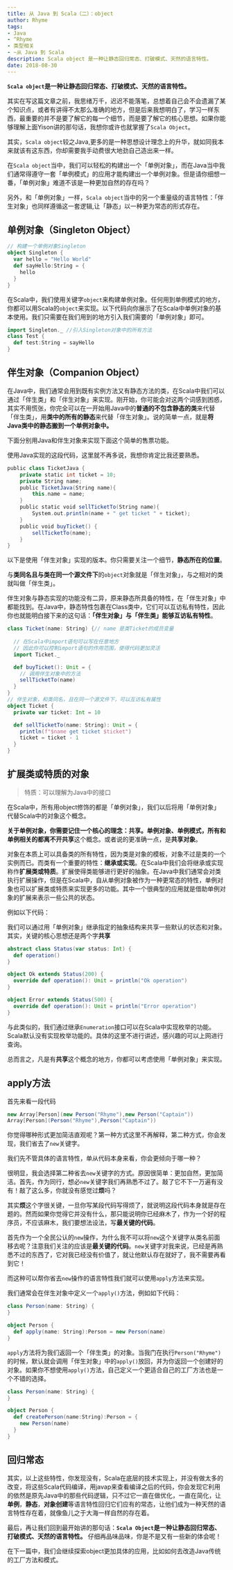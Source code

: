 ```yaml
---
title: 从 Java 到 Scala（二）：object
author: Rhyme
tags:
- Java
- ^Rhyme
- 类型相关
- ~从 Java 到 Scala
description: Scala object 是一种让静态回归常态、打破模式、天然的语言特性。
date: 2018-08-30
---
```


**`Scala object`是一种让静态回归常态、打破模式、天然的语言特性。**

其实在写这篇文章之前，我思绪万千，迟迟不能落笔，总想着自己会不会遗漏了某个知识点，或者有讲得不太那么准确的地方，但是后来我想明白了，学习一样东西，最重要的并不是要了解它的每一个细节，而是要了解它的核心思想。如果你能够理解上面Yison讲的那句话，我想你或许也就掌握了`Scala Object`。

其实，`Scala object`较之Java,更多的是一种思想设计理念上的升华，就如同我本来就该有这东西，你却需要我手动费很大地劲自己造出来一样。

在`Scala object`当中，我们可以轻松的构建出一个「单例对象」，而在Java当中我们通常得遵守一套「单例模式」的应用才能构建出一个单例对象。但是请你细想一番，「单例对象」难道不该是一种更加自然的存在吗？

另外，和「单例对象」一样，`Scala object`当中的另一个重量级的语言特性：「伴生对象」也同样遵循这一套逻辑,让「静态」以一种更为常态的形式存在。

## 单例对象（Singleton Object）

```scala
// 构建一个单例对象Singleton
object Singleton {
  var hello = "Hello World"
  def sayHello:String = {
    hello
  }
}
```

在Scala中，我们使用关键字`object`来构建单例对象。任何用到单例模式的地方，你都可以用Scala的`object`来实现。以下代码向你展示了在Scala中单例对象的基本使用。我们只需要在我们用到的地方引入我们需要的「单例对象」即可。

```scala
import Singleton._ //引入Singleton对象中的所有方法
class Test {
  def test:String = sayHello
}
```

## 伴生对象（Companion Object）

在Java中，我们通常会用到既有实例方法又有静态方法的类，在Scala中我们可以通过「伴生类」和「伴生对象」来实现。刚开始，你可能会对这两个词感到困惑，其实不用慌张，你完全可以在一开始用Java中的**普通的不包含静态的类**来代替「伴生类」，用**类中的所有的静态**来代替「伴生对象」。说的简单一点，就是**将Java类中的静态搬到一个单例对象中。**

下面分别用Java和伴生对象来实现下面这个简单的售票功能。

使用Java实现的这段代码，这里就不再多说，我想你肯定比我还要熟悉。

```scala
public class TicketJava {
    private static int ticket = 10;
    private String name;
    public TicketJava(String name){
        this.name = name;
    }
    public static void sellTicketTo(String name){
        System.out.println(name + " get ticket " + ticket);
    }
    public void buyTicket() {
        sellTicketTo(name);
    }
}

```

以下是使用「伴生对象」实现的版本。你只需要关注一个细节，**静态所在的位置**。

与**类同名且与类在同一个源文件下**的`object`对象就是「伴生对象」，与之相对的类就叫做「伴生类」。

伴生对象与静态实现的功能没有二异，原来静态所具备的特性，在「伴生对象」中都能找到。在Java中，静态特性包裹在Class类中，它们可以互访私有特性，因此你也就能明白接下来的这句话：**「伴生对象」与「伴生类」能够互访私有特性**。

```scala
class Ticket(name: String) {// name 是类Ticket的成员变量
    
  // 在Scala中import语句可以写在任意地方
  // 因此你可以控制import语句的作用范围，使得代码更加灵活
  import Ticket._

  def buyTicket(): Unit = {
    // 调用伴生对象中的方法
    sellTicketTo(name)
  }
}
// 伴生对象，和类同名，且在同一个源文件下，可以互访私有属性
object Ticket {
  private var ticket: Int = 10

  def sellTicketTo(name: String): Unit = {
    println(f"$name get ticket $ticket")
    ticket = ticket - 1
  }
}
```

## 扩展类或特质的对象

> 特质：可以理解为Java中的接口

在Scala中，所有用object修饰的都是「单例对象」，我们以后将用「单例对象」代替Scala中的对象这个概念。

**关于单例对象，你需要记住一个核心的理念：共享。**单例对象、单例模式，所有和单例相关的都离不开**共享**这个概念。或者说的更准确一点，是**共享对象**。

对象在本质上可以具备类的所有特性，因为类是对象的模板，对象不过是类的一个实例而已。而类有一个重要的特性：**继承或实现**。在Scala中我们会将继承或实现称作**扩展类或特质**。扩展使得类能够进行更好的抽象。在Java中我们通常会对类执行扩展操作，但是在Scala中，自从单例对象被作为一种更常态的特性，单例对象也可以扩展类或特质来实现更多的功能。其中一个很典型的应用就是借助单例对象的扩展来表示一些公共的状态。

例如以下代码：

我们可以通过用「单例对象」继承指定的抽象结构来共享一些默认的状态和对象。其实，关键的核心思想还是两个字**共享**

```scala
abstract class Status(var status: Int) {
  def operation()
}

object Ok extends Status(200) {
  override def operation(): Unit = println("Ok operation")
}

object Error extends Status(500) {
  override def operation(): Unit = println("Error operation")
}

```

与此类似的，我们通过继承`Enumeration`接口可以在Scala中实现枚举的功能。Scala默认没有实现枚举功能的。具体的这里不进行讲述，感兴趣的可以上网进行查询。

总而言之，凡是有**共享**这个概念的地方，你都可以考虑使用「单例对象」来实现。

## apply方法

首先来看一段代码

```scala
new Array[Person](new Person("Rhyme"),new Person("Captain"))
Array[Person](Person("Rhyme"),Person("Captain"))
```

你觉得哪种形式更加简洁直观呢？第一种方式这里不再解释，第二种方式，你会发现，我们省去了`new`关键字。

我们先不管具体的语言特性，单从代码本身来看，你会更倾向于哪一种？

很明显，我会选择第二种省去`new`关键字的方式。原因很简单：更加自然，更加简洁。首先，作为同行，想必`new`关键字我们再熟悉不过了。敲了它不下一万遍有没有！敲了这么多，你就没有感觉过**烦**吗？

其实**烦**这个字很关键，一旦你写某段代码写得烦了，就说明这段代码本身就是存在题的。然而如果你觉得它并没有什么，那只能说明你已经麻木了，作为一个好的程序员，不应该麻木，我们要想法设法，写**最关键的代码**。

首先作为一个全民公认的`new`操作，为什么我不可以将`new`这个关键字从类名前面移去呢？注意我们关注的应该是**最关键的代码**。`new`关键字对我来说，已经是再熟悉不过的东西了，它对我已经没有价值了，就让他默认存在就好了，我不需要再看到它！

而这种可以帮你省去`new`操作的语言特性我们就可以使用`apply`方法来实现。

我们通常会在伴生对象中定义一个`apply()`方法，例如如下代码：

```scala
class Person(name: String) {
}

object Person {
  def apply(name: String):Person = new Person(name)
}
```

`apply`方法将为我们返回一个「伴生类」的对象。当我门在执行`Person("Rhyme")`的时候，默认就会调用「伴生对象」中的`apply()`放回，并为你返回一个创建好的对象。如果你不想使用`apply()`方法，自己定义一个更适合自己的工厂方法也是一个不错的选择。

```scala
class Person(name: String) {
}

object Person {
  def createPerson(name:String):Person = {
    new Person(name)
  }
}
```

## 回归常态

其实，以上这些特性，你发现没有，Scala在底层的技术实现上，并没有做太多的改变，将这些Scala代码编译，用javap来查看编译之后的代码，你会发现它利用的依然是原先Java中的那些代码逻辑，只不过它一直在做优化，一直在简化，让**单例**，**静态**，**对象创建**等语言特性回归它们应有的常态，让他们成为一种天然的语言特性存在着，就像鱼儿之于大海一样自然的存在着。

最后，再让我们回到最开始讲的那句话：**`Scala Object`是一种让静态回归常态、打破模式、天然的语言特性。** 仔细再品味品味，你是不是又有一些新的体会呢！

在下一篇中，我们会继续探索object更加具体的应用，比如如何去改造Java传统的工厂方法和模式。